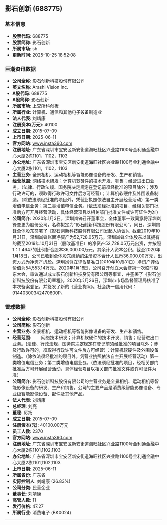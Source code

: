 ## 影石创新 (688775)

### 基本信息

- **股票代码**: 688775
- **股票简称**: 影石创新
- **所属市场**: sh
- **更新时间**: 2025-10-25 18:52:08

### 巨潮资讯数据

- **公司全称**: 影石创新科技股份有限公司
- **英文名称**: Arashi Vision Inc.
- **A股代码**: 688775
- **A股简称**: 影石创新
- **所属市场**: 上交所科创板
- **所属行业**: 计算机、通信和其他电子设备制造业
- **法人代表**: 刘靖康
- **注册资本(万元)**: 40100
- **成立日期**: 2015-07-09
- **上市日期**: 2025-06-11
- **官方网站**: www.insta360.com
- **注册地址**: 广东省深圳市宝安区新安街道海旺社区兴业路1100号金利通金融中心大厦2栋1101，1102，1103
- **办公地址**: 广东省深圳市宝安区新安街道海旺社区兴业路1100号金利通金融中心大厦2栋1101，1102，1103
- **主营业务**: 全景相机、运动相机等智能影像设备的研发、生产和销售。
- **经营范围**: 网络技术研发；计算机软硬件的技术开发、销售；经营进出口业务。（法律、行政法规、国务院决定规定在登记前须经批准的项目除外；涉及行政许可的，须取得行政许可文件后方可经营）；计算机软硬件及外围设备制造。（除依法须经批准的项目外，凭营业执照依法自主开展经营活动）第一类增值电信业务；第二类增值电信业务。（依法须经批准的项目，经相关部门批准后方可开展经营活动，具体经营项目以相关部门批准文件或许可证件为准）
- **公司简介**: 2020年1月3日，深圳岚锋召开董事会，全体董事一致同意将深圳岚锋变更为股份公司，名称拟定为“影石创新科技股份有限公司”。同日，深圳岚锋全体股东签署了《影石创新科技股份有限公司发起人协议》。截至2019年10月31日，深圳岚锋账面净资产为52,728.05万元。深圳岚锋全体股东以其拥有的截至2019年10月31日（股改基准日）的净资产52,728.05万元出资，并按照1：1.4647的比例折合股本36,000.00万元，其余计入资本公积。截至2020年1月18日，公司已收到全体股东缴纳的注册资本合计人民币36,000.00万元，出资方式为净资产折股。深圳岚锋在评估基准日(2019年10月31日）净资产评估价值为54,553.14万元。2020年1月18日，公司召开创立大会暨第一次临时股东大会，审议通过成立影石创新科技股份有限公司等事宜，并签署了《影石创新科技股份有限公司章程》。2020年2月26日，深圳市市场监督管理局核准了本次备案登记，并签发了新的《营业执照》。社会统一信用代码：91440300342470600P。

### 雪球数据

- **公司全称**: 影石创新科技股份有限公司
- **公司简称**: 影石创新
- **主营业务**: 全景相机、运动相机等智能影像设备的研发、生产和销售。
- **经营范围**: 　　网络技术研发；计算机软硬件的技术开发、销售；经营进出口业务。(法律、行政法规、国务院决定规定在登记前须经批准的项目除外；涉及行政许可的，须取得行政许可文件后方可经营）；计算机软硬件及外围设备制造。（除依法须经批准的项目外，凭营业执照依法自主开展经营活动）第一类增值电信业务；第二类增值电信业务。（依法须经批准的项目，经相关部门批准后方可开展经营活动，具体经营项目以相关部门批准文件或许可证件为准）
- **公司简介**: 影石创新科技股份有限公司的主营业务是全景相机、运动相机等智能影像设备的研发、生产和销售。公司的主要产品是消费级智能影像设备、专业级智能影像设备、配件及其他产品。
- **法人代表**: 刘靖康
- **总经理**: 刘亮
- **董秘**: 厉扬
- **成立日期**: 2015-07-09
- **注册资本(元)**: 40100.00万元
- **员工人数**: 2370
- **官方网站**: www.insta360.com
- **注册地址**: 广东省深圳市宝安区新安街道海旺社区兴业路1100号金利通金融中心大厦2栋1101,1102,1103
- **办公地址**: 广东省深圳市宝安区新安街道海旺社区兴业路1100号金利通金融中心大厦2栋1101,1102,1103
- **上市日期**: 2025-06-11
- **所属省份**: 广东省
- **实际控制人**: 刘靖康 (26.83%)
- **公司分类**: 民营企业
- **董事长**: 刘靖康
- **高管人数**: 11
- **发行价格**: 47.27
- **所属行业**: 消费电子 (BK0024)

---
